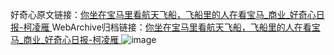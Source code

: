 好奇心原文链接：[你坐在宝马里看航天飞船，飞船里的人在看宝马_商业_好奇心日报-柯凌雁 ](https://www.qdaily.com/articles/9801.html)
WebArchive归档链接：[你坐在宝马里看航天飞船，飞船里的人在看宝马_商业_好奇心日报-柯凌雁 ](http://web.archive.org/web/20190623155016/https://www.qdaily.com/articles/9801.html)
![image](http://ww3.sinaimg.cn/large/007d5XDply1g3vgoj9tx0j30u02qq4qp)